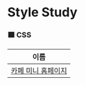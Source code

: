 # Style Study

### 🟩 CSS
| 이름 | 
| ------ | 
| [카페 미니 홈페이지](https://github.com/inseongei/StyleStudy/tree/main/css/%EB%AF%B8%EB%8B%88%20%ED%99%88%ED%8E%98%EC%9D%B4%EC%A7%80) |




